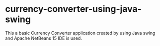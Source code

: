# currency-converter-using-java-swing
This a basic Currency Converter application created by using Java swing and Apache NetBeans 15 IDE is used.
